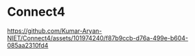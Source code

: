 # Connect4

https://github.com/Kumar-Aryan-NIET/Connect4/assets/101974240/f87b9ccb-d76a-499e-b604-085aa2310fd4

